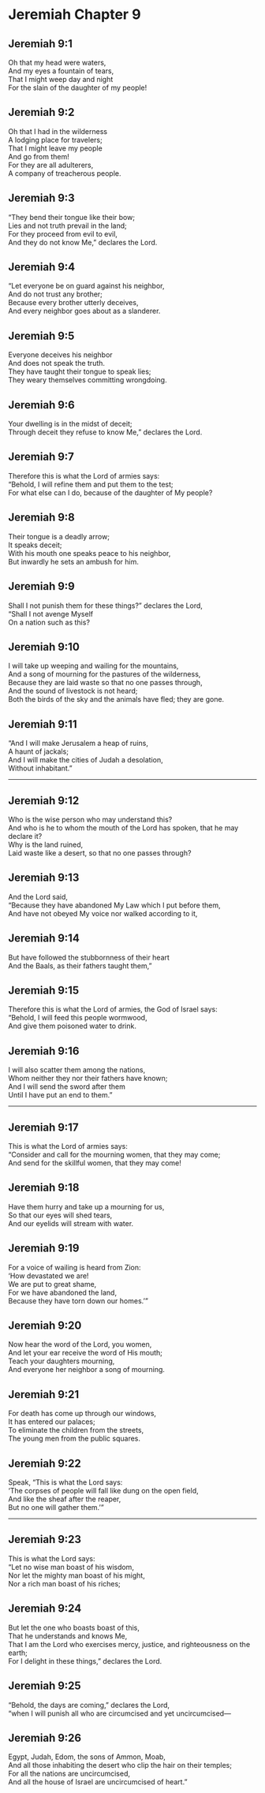 # Jeremiah Chapter 9

## Jeremiah 9:1  
Oh that my head were waters,  
And my eyes a fountain of tears,  
That I might weep day and night  
For the slain of the daughter of my people!

## Jeremiah 9:2  
Oh that I had in the wilderness  
A lodging place for travelers;  
That I might leave my people  
And go from them!  
For they are all adulterers,  
A company of treacherous people.

## Jeremiah 9:3  
“They bend their tongue like their bow;  
Lies and not truth prevail in the land;  
For they proceed from evil to evil,  
And they do not know Me,” declares the Lord.

## Jeremiah 9:4  
“Let everyone be on guard against his neighbor,  
And do not trust any brother;  
Because every brother utterly deceives,  
And every neighbor goes about as a slanderer.

## Jeremiah 9:5  
Everyone deceives his neighbor  
And does not speak the truth.  
They have taught their tongue to speak lies;  
They weary themselves committing wrongdoing.

## Jeremiah 9:6  
Your dwelling is in the midst of deceit;  
Through deceit they refuse to know Me,” declares the Lord.

## Jeremiah 9:7  
Therefore this is what the Lord of armies says:  
“Behold, I will refine them and put them to the test;  
For what else can I do, because of the daughter of My people?

## Jeremiah 9:8  
Their tongue is a deadly arrow;  
It speaks deceit;  
With his mouth one speaks peace to his neighbor,  
But inwardly he sets an ambush for him.

## Jeremiah 9:9  
Shall I not punish them for these things?” declares the Lord,  
“Shall I not avenge Myself  
On a nation such as this?

## Jeremiah 9:10  
I will take up weeping and wailing for the mountains,  
And a song of mourning for the pastures of the wilderness,  
Because they are laid waste so that no one passes through,  
And the sound of livestock is not heard;  
Both the birds of the sky and the animals have fled; they are gone.

## Jeremiah 9:11  
“And I will make Jerusalem a heap of ruins,  
A haunt of jackals;  
And I will make the cities of Judah a desolation,  
Without inhabitant.”

---

## Jeremiah 9:12  
Who is the wise person who may understand this?  
And who is he to whom the mouth of the Lord has spoken, that he may declare it?  
Why is the land ruined,  
Laid waste like a desert, so that no one passes through?

## Jeremiah 9:13  
And the Lord said,  
“Because they have abandoned My Law which I put before them,  
And have not obeyed My voice nor walked according to it,

## Jeremiah 9:14  
But have followed the stubbornness of their heart  
And the Baals, as their fathers taught them,”

## Jeremiah 9:15  
Therefore this is what the Lord of armies, the God of Israel says:  
“Behold, I will feed this people wormwood,  
And give them poisoned water to drink.

## Jeremiah 9:16  
I will also scatter them among the nations,  
Whom neither they nor their fathers have known;  
And I will send the sword after them  
Until I have put an end to them.”

---

## Jeremiah 9:17  
This is what the Lord of armies says:  
“Consider and call for the mourning women, that they may come;  
And send for the skillful women, that they may come!

## Jeremiah 9:18  
Have them hurry and take up a mourning for us,  
So that our eyes will shed tears,  
And our eyelids will stream with water.

## Jeremiah 9:19  
For a voice of wailing is heard from Zion:  
‘How devastated we are!  
We are put to great shame,  
For we have abandoned the land,  
Because they have torn down our homes.’”

## Jeremiah 9:20  
Now hear the word of the Lord, you women,  
And let your ear receive the word of His mouth;  
Teach your daughters mourning,  
And everyone her neighbor a song of mourning.

## Jeremiah 9:21  
For death has come up through our windows,  
It has entered our palaces;  
To eliminate the children from the streets,  
The young men from the public squares.

## Jeremiah 9:22  
Speak, “This is what the Lord says:  
‘The corpses of people will fall like dung on the open field,  
And like the sheaf after the reaper,  
But no one will gather them.’”

---

## Jeremiah 9:23  
This is what the Lord says:  
“Let no wise man boast of his wisdom,  
Nor let the mighty man boast of his might,  
Nor a rich man boast of his riches;

## Jeremiah 9:24  
But let the one who boasts boast of this,  
That he understands and knows Me,  
That I am the Lord who exercises mercy, justice, and righteousness on the earth;  
For I delight in these things,” declares the Lord.

## Jeremiah 9:25  
“Behold, the days are coming,” declares the Lord,  
“when I will punish all who are circumcised and yet uncircumcised—

## Jeremiah 9:26  
Egypt, Judah, Edom, the sons of Ammon, Moab,  
And all those inhabiting the desert who clip the hair on their temples;  
For all the nations are uncircumcised,  
And all the house of Israel are uncircumcised of heart.”
